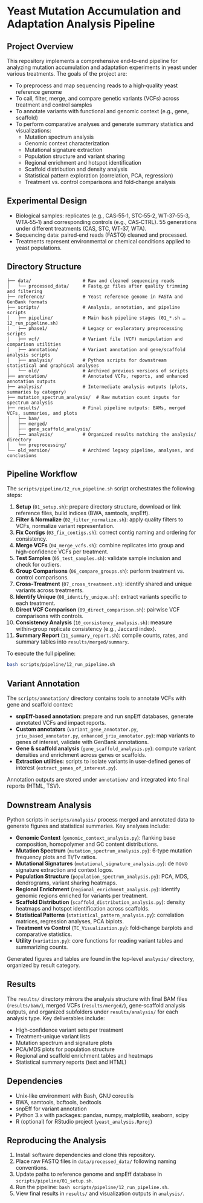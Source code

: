 # Yeast Mutation Accumulation and Adaptation Analysis Pipeline

## Project Overview
This repository implements a comprehensive end‑to‑end pipeline for analyzing mutation accumulation and adaptation experiments in yeast under various treatments. The goals of the project are:
- To preprocess and map sequencing reads to a high‑quality yeast reference genome
- To call, filter, merge, and compare genetic variants (VCFs) across treatment and control samples
- To annotate variants with functional and genomic context (e.g., gene, scaffold)
- To perform comparative analyses and generate summary statistics and visualizations:
  - Mutation spectrum analysis
  - Genomic context characterization
  - Mutational signature extraction
  - Population structure and variant sharing
  - Regional enrichment and hotspot identification
  - Scaffold distribution and density analysis
  - Statistical pattern exploration (correlation, PCA, regression)
  - Treatment vs. control comparisons and fold‑change analysis

## Experimental Design
- Biological samples: replicates (e.g., CAS‑55‑1, STC‑55‑2, WT‑37‑55‑3, WTA‑55‑1) and corresponding controls (e.g., CAS‑CTRL). 55 generations under different treatments (CAS, STC, WT‑37, WTA).
- Sequencing data: paired‑end reads (FASTQ) cleaned and processed.
- Treatments represent environmental or chemical conditions applied to yeast populations.

## Directory Structure
```
├── data/                   # Raw and cleaned sequencing reads
│   └── processed_data/     # Fastq.gz files after quality trimming and filtering
├── reference/              # Yeast reference genome in FASTA and GenBank formats
├── scripts/                # Analysis, annotation, and pipeline scripts
│   ├── pipeline/           # Main bash pipeline stages (01_*.sh … 12_run_pipeline.sh)
│   ├── phase1/             # Legacy or exploratory preprocessing scripts
│   ├── vcf/                # Variant file (VCF) manipulation and comparison utilities
│   ├── annotation/         # Variant annotation and gene/scaffold analysis scripts
│   ├── analysis/           # Python scripts for downstream statistical and graphical analyses
│   └── old/                # Archived previous versions of scripts
├── annotation/             # Annotated VCFs, reports, and enhanced annotation outputs
├── analysis/               # Intermediate analysis outputs (plots, summaries by category)
├── mutation_spectrum_analysis/  # Raw mutation count inputs for spectrum analysis
├── results/                # Final pipeline outputs: BAMs, merged VCFs, summaries, and plots
│   ├── bam/
│   ├── merged/
│   ├── gene_scaffold_analysis/
│   ├── analysis/           # Organized results matching the analysis/ directory
│   └── preprocessing/
└── old_version/            # Archived legacy pipeline, analyses, and conclusions
```

## Pipeline Workflow
The `scripts/pipeline/12_run_pipeline.sh` script orchestrates the following steps:
1. **Setup** (`01_setup.sh`): prepare directory structure, download or link reference files, build indices (BWA, samtools, snpEff).
2. **Filter & Normalize** (`02_filter_normalize.sh`): apply quality filters to VCFs, normalize variant representation.
3. **Fix Contigs** (`03_fix_contigs.sh`): correct contig naming and ordering for consistency.
4. **Merge VCFs** (`04_merge_vcfs.sh`): combine replicates into group and high‑confidence VCFs per treatment.
5. **Test Samples** (`05_test_samples.sh`): validate sample inclusion and check for outliers.
6. **Group Comparisons** (`06_compare_groups.sh`): perform treatment vs. control comparisons.
7. **Cross‑Treatment** (`07_cross_treatment.sh`): identify shared and unique variants across treatments.
8. **Identify Unique** (`08_identify_unique.sh`): extract variants specific to each treatment.
9. **Direct VCF Comparison** (`09_direct_comparison.sh`): pairwise VCF comparisons with controls.
10. **Consistency Analysis** (`10_consistency_analysis.sh`): measure within‑group replicate consistency (e.g., Jaccard index).
11. **Summary Report** (`11_summary_report.sh`): compile counts, rates, and summary tables into `results/merged/summary`.

To execute the full pipeline:
```bash
bash scripts/pipeline/12_run_pipeline.sh
```

## Variant Annotation
The `scripts/annotation/` directory contains tools to annotate VCFs with gene and scaffold context:
- **snpEff‑based annotation**: prepare and run snpEff databases, generate annotated VCFs and impact reports.
- **Custom annotators** (`variant_gene_annotator.py`, `jriu_based_annotator.py`, `enhanced_jriu_annotator.py`): map variants to genes of interest, validate with GenBank annotations.
- **Gene & scaffold analysis** (`gene_scaffold_analysis.py`): compute variant densities and enrichment across genes or scaffolds.
- **Extraction utilities**: scripts to isolate variants in user‑defined genes of interest (`extract_genes_of_interest.py`).

Annotation outputs are stored under `annotation/` and integrated into final reports (HTML, TSV).

## Downstream Analysis
Python scripts in `scripts/analysis/` process merged and annotated data to generate figures and statistical summaries. Key analyses include:
- **Genomic Context** (`genomic_context_analysis.py`): flanking base composition, homopolymer and GC content distributions.
- **Mutation Spectrum** (`mutation_spectrum_analysis.py`): 6‑type mutation frequency plots and Ti/Tv ratios.
- **Mutational Signatures** (`mutational_signature_analysis.py`): de novo signature extraction and context logos.
- **Population Structure** (`population_spectrum_analysis.py`): PCA, MDS, dendrograms, variant sharing heatmaps.
- **Regional Enrichment** (`regional_enrichment_analysis.py`): identify genomic regions enriched for variants per treatment.
- **Scaffold Distribution** (`scaffold_distribution_analysis.py`): density heatmaps and hotspot identification across scaffolds.
- **Statistical Patterns** (`statistical_pattern_analysis.py`): correlation matrices, regression analyses, PCA biplots.
- **Treatment vs Control** (`TC_Visualization.py`): fold‑change barplots and comparative statistics.
- **Utility** (`variation.py`): core functions for reading variant tables and summarizing counts.

Generated figures and tables are found in the top‑level `analysis/` directory, organized by result category.

## Results
The `results/` directory mirrors the analysis structure with final BAM files (`results/bam/`), merged VCFs (`results/merged/`), gene‑scaffold analysis outputs, and organized subfolders under `results/analysis/` for each analysis type. Key deliverables include:
- High‑confidence variant sets per treatment
- Treatment‑unique variant lists
- Mutation spectrum and signature plots
- PCA/MDS plots for population structure
- Regional and scaffold enrichment tables and heatmaps
- Statistical summary reports (text and HTML)

## Dependencies
- Unix‐like environment with Bash, GNU coreutils
- BWA, samtools, bcftools, bedtools
- snpEff for variant annotation
- Python 3.x with packages: pandas, numpy, matplotlib, seaborn, scipy
- R (optional) for RStudio project (`yeast_analysis.Rproj`)

## Reproducing the Analysis
1. Install software dependencies and clone this repository.
2. Place raw FASTQ files in `data/processed_data/` following naming conventions.
3. Update paths to reference genome and snpEff database in `scripts/pipeline/01_setup.sh`.
4. Run the pipeline: `bash scripts/pipeline/12_run_pipeline.sh`.
5. View final results in `results/` and visualization outputs in `analysis/`.
